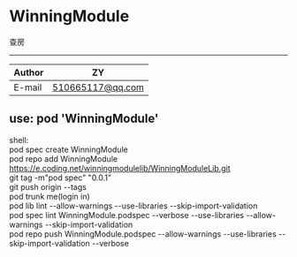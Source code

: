 # WinningModule

查房
****

|Author|ZY|
|---|---
|E-mail|510665117@qq.com


##  use:     pod 'WinningModule'  

shell:  
pod spec create WinningModule  
pod repo add WinningModule https://e.coding.net/winningmodulelib/WinningModuleLib.git  
git tag -m"pod spec" "0.0.1"  
git push origin --tags  
pod trunk me(login in)  
pod lib lint --allow-warnings --use-libraries --skip-import-validation  
pod spec lint WinningModule.podspec  --verbose --use-libraries --allow-warnings --skip-import-validation    
pod repo push WinningModule.podspec --allow-warnings --use-libraries --skip-import-validation --verbose
